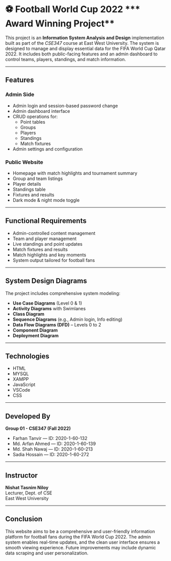 # ⚽ Football World Cup 2022 *** Award Winning Project**

This project is an **Information System Analysis and Design** implementation built as part of the *CSE347* course at East West University. The system is designed to manage and display essential data for the FIFA World Cup Qatar 2022. It includes both public-facing features and an admin dashboard to control teams, players, standings, and match information.

---

## Features

### Admin Side
- Admin login and session-based password change
- Admin dashboard interface
- CRUD operations for:
  - Point tables
  - Groups
  - Players
  - Standings
  - Match fixtures
- Admin settings and configuration

### Public Website
- Homepage with match highlights and tournament summary
- Group and team listings
- Player details
- Standings table
- Fixtures and results
- Dark mode & night mode toggle

---

## Functional Requirements

- Admin-controlled content management
- Team and player management
- Live standings and point updates
- Match fixtures and results
- Match highlights and key moments
- System output tailored for football fans

---

## System Design Diagrams

The project includes comprehensive system modeling:

- **Use Case Diagrams** (Level 0 & 1)
- **Activity Diagrams** with Swimlanes
- **Class Diagram**
- **Sequence Diagrams** (e.g., Admin login, Info editing)
- **Data Flow Diagrams (DFD)** – Levels 0 to 2
- **Component Diagram**
- **Deployment Diagram**

---

## Technologies
- HTML
- MYSQL
- XAMPP
- JavaScript
- VSCode
- CSS


---

## Developed By

**Group 01 - CSE347 (Fall 2022)**  
- Farhan Tanvir — ID: 2020-1-60-132  
- Md. Arfan Ahmed — ID: 2020-1-60-139  
- Md. Shah Nawaj — ID: 2020-1-60-213  
- Sadia Hossain — ID: 2020-1-60-272  

---

## Instructor

**Nishat Tasnim Niloy**  
Lecturer, Dept. of CSE  
East West University

---

## Conclusion

This website aims to be a comprehensive and user-friendly information platform for football fans during the FIFA World Cup 2022. The admin system enables real-time updates, and the clean user interface ensures a smooth viewing experience. Future improvements may include dynamic data scraping and user personalization.

